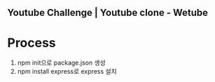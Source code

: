 ## Youtube Challenge | Youtube clone - Wetube

# Process

1. npm init으로 package.json 생성
2. npm install express로 express 설치
